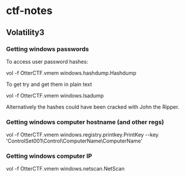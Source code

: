 # ctf-notes

## Volatility3
### Getting windows passwords
To access user password hashes: 

vol -f OtterCTF.vmem windows.hashdump.Hashdump

To get try and get them in plain text

vol -f OtterCTF.vmem windows.lsadump

Alternatively the hashes could have been cracked with John the Ripper.

### Getting windows computer hostname (and other regs)
vol -f OtterCTF.vmem windows.registry.printkey.PrintKey --key 'ControlSet001\Control\ComputerName\ComputerName'

### Getting windows computer IP
vol -f OtterCTF.vmem windows.netscan.NetScan
